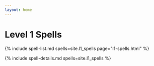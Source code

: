 ```yaml
---
layout: home
---
```


<h1>Level 1 Spells</h1>

{% include spell-list.md spells=site.l1_spells page="l1-spells.html" %}

{% include spell-details.md spells=site.l1_spells %}
